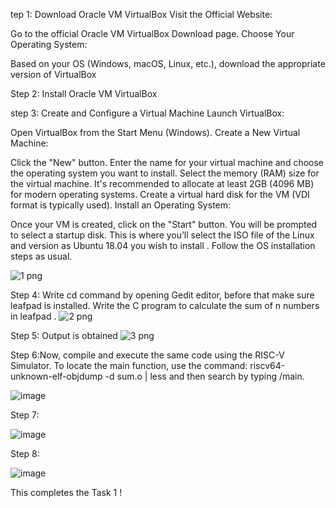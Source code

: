 tep 1: Download Oracle VM VirtualBox
Visit the Official Website:

Go to the official Oracle VM VirtualBox Download page.
Choose Your Operating System:

Based on your OS (Windows, macOS, Linux, etc.), download the appropriate version of VirtualBox

Step 2: Install Oracle VM VirtualBox


step 3: Create and Configure a Virtual Machine
Launch VirtualBox:

Open VirtualBox from the Start Menu (Windows).
Create a New Virtual Machine:

Click the "New" button.
Enter the name for your virtual machine and choose the operating system you want to install.
Select the memory (RAM) size for the virtual machine. It's recommended to allocate at least 2GB (4096 MB) for modern operating systems.
Create a virtual hard disk for the VM (VDI format is typically used).
Install an Operating System:

Once your VM is created, click on the "Start" button.
You will be prompted to select a startup disk. This is where you’ll select the ISO file of the Linux and version as Ubuntu 18.04 you wish to install .
Follow the OS installation steps as usual.

![1 png](https://github.com/user-attachments/assets/401a7043-5ccd-4bf0-8191-d4f18eb84ff5)


Step 4: 
Write cd command by opening Gedit editor, before that make sure leafpad is installed.
Write the C program to calculate the sum of n numbers in leafpad .
![2 png](https://github.com/user-attachments/assets/4b2bd4ab-9b12-40c0-a668-1454cad93280)


Step 5: Output is obtained 
![3 png](https://github.com/user-attachments/assets/0b8b25ec-6b3d-4e6a-ae67-1de976ba9aef)



Step 6:Now, compile and execute the same code using the RISC-V Simulator. To locate the main function, use the command:
riscv64-unknown-elf-objdump -d sum.o | less
and then search by typing /main.

![image](https://github.com/user-attachments/assets/d338286a-0330-4fd9-8333-e339a8425565)

 
 Step 7:

![image](https://github.com/user-attachments/assets/b0afa3d2-82f8-44a0-8e89-82772c597c77)


Step 8:


![image](https://github.com/user-attachments/assets/2280a39a-1636-40e1-96df-d9c09ecf08ae) 


 This completes the Task 1 !
